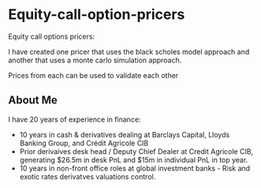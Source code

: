 # Equity-call-option-pricers
Equity call options pricers: 

I have created one pricer that uses the black scholes model approach and another that uses a monte carlo simulation approach.

Prices from each can be used to validate each other

## About Me
I have 20 years of experience in finance:
- 10 years in cash & derivatives dealing at Barclays Capital, Lloyds Banking Group, and Crédit Agricole CIB
- Prior derivaives desk head / Deputy Chief Dealer at Credit Agricole CIB, generating $26.5m in desk PnL and $15m in individual PnL in top year.
- 10 years in non-front office roles at global investment banks - Risk and exotic rates derivatves valuations control.
